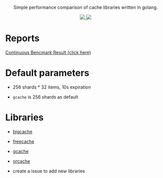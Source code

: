 
<p align="center">Simple performance comparison of cache libraries written in golang.</p>
<p align="center">
  <a href="https://github.com/benchplus/gocache/actions?query=workflow%3A%22gocache%22" alt="action status">
    <img src="https://github.com/benchplus/gocache/workflows/gocache/badge.svg"/>
  </a>
  <a href="https://benchplus.github.io/gocache/dev/bench/" alt="report">
    <img src="https://img.shields.io/badge/report-click--me-brightgreen.svg?style=flat">
  </a>
</p>


# Reports

[Continuous Bencmark Result (click here) ](https://benchplus.github.io/gocache/dev/bench/)


# Default parameters

- 256 shards * 32 items, 10s expiration

- `gcache` is 256 shards as default

# Libraries

- [bigcache](https://github.com/allegro/bigcache)

- [freecache](https://github.com/coocood/freecache)

- [gcache](https://github.com/bluele/gcache)

- [orcache](https://github.com/orca-zhang/orcache)

- create a issue to add new libraries
